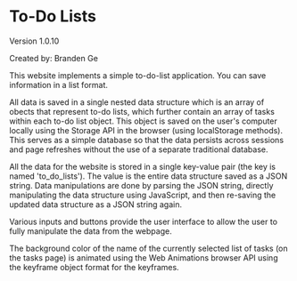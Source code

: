 # To-Do Lists
Version 1.0.10

Created by: Branden Ge

This website implements a simple to-do-list application. You can save information in a list format.

All data is saved in a single nested data structure which is an array of obects that represent to-do lists, which further contain an array of tasks within each to-do list object. This object is saved on the user's computer locally using the Storage API in the browser (using localStorage methods). This serves as a simple database so that the data persists across sessions and page refreshes without the use of a separate traditional database.

All the data for the website is stored in a single key-value pair (the key is named 'to_do_lists'). The value is the entire data structure saved as a JSON string. Data manipulations are done by parsing the JSON string, directly manipulating the data structure using JavaScript, and then re-saving the updated data structure as a JSON string again.

Various inputs and buttons provide the user interface to allow the user to fully manipulate the data from the webpage.

The background color of the name of the currently selected list of tasks (on the tasks page) is animated using the Web Animations browser API using the keyframe object format for the keyframes.
